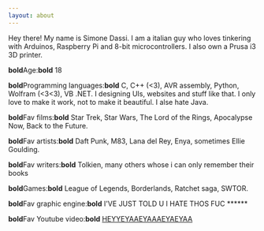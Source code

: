 ```yaml
---
layout: about
---
```


Hey there! My name is Simone Dassi. I am a italian guy who loves tinkering with Arduinos, Raspberry Pi and 8-bit microcontrollers. I also own a Prusa i3 3D printer.


**bold**Age:**bold** 18

**bold**Programming languages:**bold** C, C++ (<3), AVR assembly, Python, Wolfram (<3<3), VB .NET. I designing UIs, websites and stuff like that. I only love to make it work, not to make it beautiful. I alse hate Java.

**bold**Fav films:**bold** Star Trek, Star Wars, The Lord of the Rings, Apocalypse Now, Back to the Future.

**bold**Fav artists:**bold** Daft Punk, M83, Lana del Rey, Enya, sometimes Ellie Goulding.

**bold**Fav writers:**bold** Tolkien, many others whose i can only remember their books

**bold**Games:**bold** League of Legends, Borderlands, Ratchet saga, SWTOR.

**bold**Fav graphic engine:**bold** I'VE JUST TOLD U I HATE THOS FUC ******

**bold**Fav Youtube video:**bold** [HEYYEYAAEYAAAEYAEYAA](https://www.youtube.com/watch?v=ZZ5LpwO-An4)